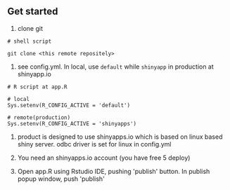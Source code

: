 ## Get started

1. clone git
```
# shell script

git clone <this remote repositely>
```

1. see config.yml. In local, use `default` while `shinyapp` in production at shinyapp.io
```
# R script at app.R

# local
Sys.setenv(R_CONFIG_ACTIVE = 'default')

# remote(production)
Sys.setenv(R_CONFIG_ACTIVE = 'shinyapps')
```

1. product is designed to use shinyapps.io which is based on linux based shiny server. odbc driver is set for linux in config.yml

1. You need an shinyapps.io account (you have free 5 deploy)

1. Open app.R using Rstudio IDE, pushing 'publish' button. In publish popup window, push 'publish'
